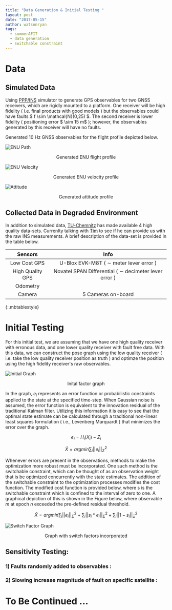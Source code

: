 ```yaml
---
title: "Data Generation & Initial Testing "
layout: post
date: "2017-05-15"
author: watsonryan
tags:
  - summerAFIT
  - data generation 
  - switchable constraint
---
```


# Data

## Simulated Data 
Using [PPP/INS](https://github.com/jsngross/WVUPNG/tree/master/matlab/pppINSSim) simulator to generate GPS observables for two GNSS receivers, which are rigidly mounted to a platform. One receiver will be high fidelity ( i.e. final products with good models ) but the observables could have faults $ f \sim \mathcal{N}(0,25) $. The second receiver is lower fidelity ( positioning error $ \sim 15 m$ ); however, the observables generated by this receiver will have no faults. 


Generated 10 Hz GNSS observables for the flight profile depicted below.  

<img src="http://i1347.photobucket.com/albums/p701/rwatso12/flightPath_zps0hlmqd8z.png" alt="ENU Path" align="middle" >

<p align="center">
Generated ENU flight profile
</p>

<img src="http://i1347.photobucket.com/albums/p701/rwatso12/velProfile_zps1njs5anz.png" alt="ENU Velocity" align="middle" >
<p align="center">
Generated ENU velocity profile
</p>

<img src="http://i1347.photobucket.com/albums/p701/rwatso12/attProfile_zpsf8v87zpg.png" alt="Attitude" align="middle" >
<p align="center">
Generated attitude profile
</p>

## Collected Data in Degraded Environment 
In addition to simulated data, [TU-Chemnitz](https://www.tu-chemnitz.de/projekt/smartLoc/gnss_dataset.html.en) has made available 4 high quality data-sets. Currenlty talking with [Tim](tim.pfeifer@etit.tu-chemnitz.de) to see if he can provide us with the raw INS measurements. A brief description of the data-set is provided in the table below.

| Sensors            |     Info                      |
| :---------------------------: | :------------------------------------------------: |
| Low Cost GPS       |  U-Blox EVK-M8T    ( $\sim$ meter lever error )      |
| High Quality GPS   |  Novatel SPAN Differential  ( $\sim$ decimeter lever error )   |
| Odometry           |                               |
| Camera             | 5 Cameras on-board            |
{:.mbtablestyle}

# Initial Testing 

 
For this initial test, we are assuming that we have one high quality receiver with erronous data, and one lower quality receiver with fault free data. With this data, we can construct the pose graph using the low quality receiver ( i.e. take the low quality receiver position as truth ) and optimze the position using the high fidelity receiver's raw observables. 


<img src="http://i1347.photobucket.com/albums/p701/rwatso12/initialGraph_zpsitvad4hw.png" alt="Initial Graph" align="middle" >
<p align="center">
Inital factor graph
</p>

In the graph, $e_i$ represents an error function or probabilistic constraints applied to the state at the specified time-step. When Gaussian noise is assumed, the error function is equivalent to the innovation residual of the traditional Kalman filter. Utilizing this information it is easy to see that the optimal state estimate can be calculated through a traditional non-linear least squares formulation ( i.e., Levenberg Marquardt ) that minimizes the error over the graph. 
	
$$e_i = H_i(X_i) - Z_i$$ 
	
$$\hat{X} = argmin \sum_i  \lvert \lvert e_i \rvert \rvert^{2}_{\Sigma}$$ 

Whenever errors are present in the observations, methods to make the optimization more robust must be incorporated. One such method is the switchable constraint, which can be thought of as an observation weight that is be optimized concurrently with the state estimates. The addition of the switchable constraint to the optimization processes modifies the cost function. The modified cost function is provided below, where s is the switchable constraint which is confined to the interval of zero to one. A graphical depiction of this is shown in the Figure below, where observable $m$ at epoch $n$ exceeded the pre-defined residual threshold.
	
$$\hat{X} = argmin \sum_i  \lvert \lvert e_i \rvert \rvert^{2}_{\Sigma} + \sum_i  \lvert \lvert s_i * e_i \rvert \rvert^{2}_{\Sigma} + \sum_i  \lvert \lvert 1 - s_i \rvert \rvert^{2}_{\Xi}$$ 

<img src="http://i1347.photobucket.com/albums/p701/rwatso12/switchGraph_zpstxvtoyp7.png" alt="Switch Factor Graph" align="middle" >
<p align="center">
Graph with switch factors incorporated
</p>


## Sensitivity Testing:

### 1) Faults randomly added to observables : 

### 2) Slowing increase magnitude of fault on specific satellite  : 



# To Be Continued ...  


